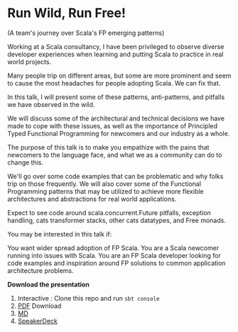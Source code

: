 # Run Wild, Run Free! #

(A team's journey over Scala's FP emerging patterns)

Working at a Scala consultancy, I have been privileged to observe diverse developer experiences when learning and putting Scala to practice in real world projects.

Many people trip on different areas, but some are more prominent and seem to cause the most headaches for people adopting Scala. We can fix that.

In this talk, I will present some of these patterns, anti-patterns, and pitfalls we have observed in the wild.

We will discuss some of the architectural and technical decisions we have made to cope with these issues, as well as the importance of Principled Typed Functional Programming for newcomers and our industry as a whole.

The purpose of this talk is to make you empathize with the pains that newcomers to the language face, and what we as a community can do to change this.

We'll go over some code examples that can be problematic and why folks trip on those frequently. We will also cover some of the Functional Programming patterns that may be utilized to achieve more flexible architectures and abstractions for real world applications.

Expect to see code around scala.concurrent.Future pitfalls, exception handling, cats transformer stacks, other cats datatypes, and Free monads.

You may be interested in this talk if:

You want wider spread adoption of FP Scala.
You are a Scala newcomer running into issues with Scala.
You are an FP Scala developer looking for code examples and inspiration around FP solutions to common application architecture problems.

**Download the presentation**

1. Interactive : Clone this repo and run `sbt console`
2. [PDF](presentation.pdf) Download
3. [MD](presentation.md)
4. [SpeakerDeck](https://speakerdeck.com/raulraja/run-wild-run-free)
